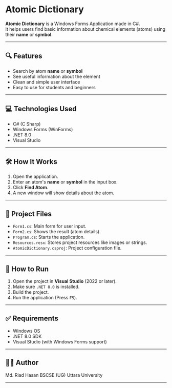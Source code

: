 # Atomic Dictionary

**Atomic Dictionary** is a Windows Forms Application made in C#.  
It helps users find basic information about chemical elements (atoms) using their **name** or **symbol**.

---

## 🔍 Features

- Search by atom **name** or **symbol**  
- See useful information about the element  
- Clean and simple user interface  
- Easy to use for students and beginners

---

## 💻 Technologies Used

- C# (C Sharp)
- Windows Forms (WinForms)
- .NET 8.0
- Visual Studio

---

## 🛠 How It Works

1. Open the application.
2. Enter an atom's **name** or **symbol** in the input box.
3. Click **Find Atom**.
4. A new window will show details about the atom.

---

## 📁 Project Files

- `Form1.cs`: Main form for user input.
- `Form2.cs`: Shows the result (atom details).
- `Program.cs`: Starts the application.
- `Resources.resx`: Stores project resources like images or strings.
- `AtomicDictionary.csproj`: Project configuration file.

---

## 🚀 How to Run

1. Open the project in **Visual Studio** (2022 or later).
2. Make sure `.NET 8.0` is installed.
3. Build the project.
4. Run the application (Press `F5`).

---

## ✅ Requirements

- Windows OS
- .NET 8.0 SDK
- Visual Studio (with Windows Forms support)

---

## 👨‍💻 Author

Md. Riad Hasan 
BSCSE (UG)
Uttara University

---

